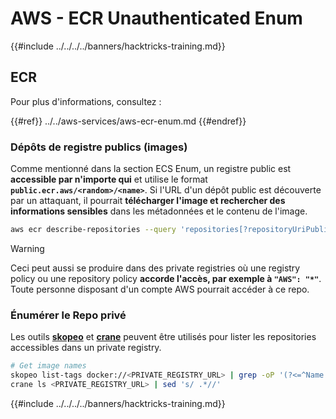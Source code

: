 # AWS - ECR Unauthenticated Enum

{{#include ../../../../banners/hacktricks-training.md}}

## ECR

Pour plus d'informations, consultez :

{{#ref}}
../../aws-services/aws-ecr-enum.md
{{#endref}}

### Dépôts de registre publics (images)

Comme mentionné dans la section ECS Enum, un registre public est **accessible par n'importe qui** et utilise le format **`public.ecr.aws/<random>/<name>`**. Si l'URL d'un dépôt public est découverte par un attaquant, il pourrait **télécharger l'image et rechercher des informations sensibles** dans les métadonnées et le contenu de l'image.
```bash
aws ecr describe-repositories --query 'repositories[?repositoryUriPublic == `true`].repositoryName' --output text
```
> [!WARNING]
> Ceci peut aussi se produire dans des private registries où une registry policy ou une repository policy **accorde l'accès, par exemple à `"AWS": "*"`**. Toute personne disposant d'un compte AWS pourrait accéder à ce repo.

### Énumérer le Repo privé

Les outils [**skopeo**](https://github.com/containers/skopeo) et [**crane**](https://github.com/google/go-containerregistry/blob/main/cmd/crane/doc/crane.md) peuvent être utilisés pour lister les repositories accessibles dans un private registry.
```bash
# Get image names
skopeo list-tags docker://<PRIVATE_REGISTRY_URL> | grep -oP '(?<=^Name: ).+'
crane ls <PRIVATE_REGISTRY_URL> | sed 's/ .*//'
```
{{#include ../../../../banners/hacktricks-training.md}}
